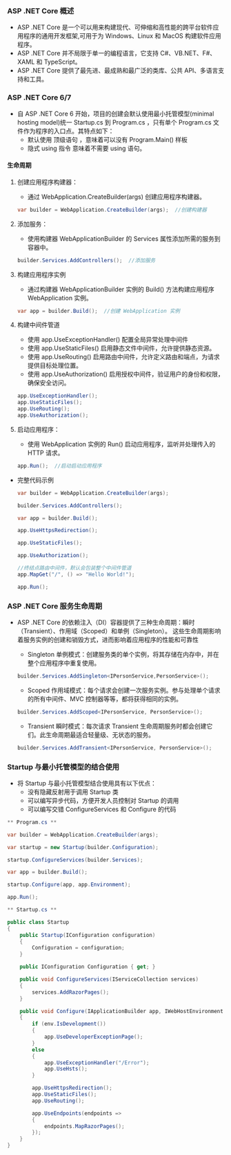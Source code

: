 ### ASP .NET Core 概述

- ASP .NET Core 是一个可以用来构建现代、可伸缩和高性能的跨平台软件应用程序的通用开发框架,可用于为 Windows、Linux 和 MacOS 构建软件应用程序。
- ASP .NET Core 并不局限于单一的编程语言，它支持 C#、VB.NET、F#、XAML 和 TypeScript。
- ASP .NET Core 提供了最先进、最成熟和最广泛的类库、公共 API、多语言支持和工具。

### ASP .NET Core 6/7

- 自 ASP .NET Core 6 开始，项目的创建会默认使用最小托管模型(minimal hosting model)统一 Startup.cs 到 Program.cs ，只有单个 Program.cs 文件作为程序的入口点。其特点如下：
  - 默认使用 顶级语句 ，意味着可以没有 Program.Main() 样板
  - 隐式 using 指令 意味着不需要 using 语句。

#### 生命周期

1. 创建应用程序构建器：

   - 通过 WebApplication.CreateBuilder(args) 创建应用程序构建器。

   ```csharp
   var builder = WebApplication.CreateBuilder(args);  //创建构建器
   ```

2. 添加服务：

   - 使用构建器 WebApplicationBuilder 的 Services 属性添加所需的服务到容器中。

   ```csharp
   builder.Services.AddControllers();  //添加服务
   ```

3. 构建应用程序实例

   - 通过构建器 WebApplicationBuilder 实例的 Build() 方法构建应用程序 WebApplication 实例。

   ```csharp
   var app = builder.Build();  //创建 WebApplication 实例
   ```

4. 构建中间件管道

   - 使用 app.UseExceptionHandler() 配置全局异常处理中间件
   - 使用 app.UseStaticFiles() 启用静态文件中间件，允许提供静态资源。
   - 使用 app.UseRouting() 启用路由中间件，允许定义路由和端点，为请求提供目标处理位置。
   - 使用 app.UseAuthorization() 启用授权中间件，验证用户的身份和权限，确保安全访问。

   ```csharp
   app.UseExceptionHandler();
   app.UseStaticFiles();
   app.UseRouting();
   app.UseAuthorization();
   ```

5. 启动应用程序：

   - 使用 WebApplication 实例的 Run() 启动应用程序，监听并处理传入的 HTTP 请求。

   ```csharp
   app.Run();  //启动启动应用程序
   ```
- 完整代码示例
  ```csharp
  var builder = WebApplication.CreateBuilder(args);

  builder.Services.AddControllers();

  var app = builder.Build();

  app.UseHttpsRedirection();

  app.UseStaticFiles();

  app.UseAuthorization();

  //终结点路由中间件，默认会包装整个中间件管道
  app.MapGet("/", () => "Hello World!");

  app.Run();
  ```

### ASP .NET Core 服务生命周期

- ASP .NET Core 的依赖注入（DI）容器提供了三种生命周期：瞬时（Transient）、作用域（Scoped）和单例（Singleton）。 这些生命周期影响着服务实例的创建和销毁方式，进而影响着应用程序的性能和可靠性

  - Singleton 单例模式：创建服务类的单个实例，将其存储在内存中，并在整个应用程序中重复使用。

  ```csharp
  builder.Services.AddSingleton<IPersonService,PersonService>();
  ```

  - Scoped 作用域模式：每个请求会创建一次服务实例。参与处理单个请求的所有中间件、MVC 控制器等等，都将获得相同的实例。

  ```csharp
  builder.Services.AddScoped<IPersonService, PersonService>();
  ```

  - Transient 瞬时模式：每次请求 Transient 生命周期服务时都会创建它们。此生命周期最适合轻量级、无状态的服务。

  ```csharp
  builder.Services.AddTransient<IPersonService, PersonService>();
  ```

### Startup 与最小托管模型的结合使用

- 将 Startup 与最小托管模型结合使用具有以下优点：
  - 没有隐藏反射用于调用 Startup 类
  - 可以编写异步代码，方便开发人员控制对 Startup 的调用
  - 可以编写交错 ConfigureServices 和 Configure 的代码

```csharp
** Program.cs **

var builder = WebApplication.CreateBuilder(args);

var startup = new Startup(builder.Configuration);

startup.ConfigureServices(builder.Services);

var app = builder.Build();

startup.Configure(app, app.Environment);

app.Run();
```

```csharp
** Startup.cs **

public class Startup
{
    public Startup(IConfiguration configuration)
    {
        Configuration = configuration;
    }

    public IConfiguration Configuration { get; }

    public void ConfigureServices(IServiceCollection services)
    {
        services.AddRazorPages();
    }

    public void Configure(IApplicationBuilder app, IWebHostEnvironment env)
    {
        if (env.IsDevelopment())
        {
            app.UseDeveloperExceptionPage();
        }
        else
        {
            app.UseExceptionHandler("/Error");
            app.UseHsts();
        }

        app.UseHttpsRedirection();
        app.UseStaticFiles();
        app.UseRouting();

        app.UseEndpoints(endpoints =>
        {
            endpoints.MapRazorPages();
        });
    }
}
```
